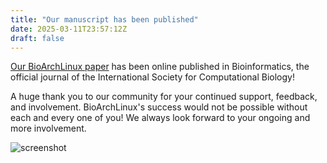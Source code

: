 ```yaml
---
title: "Our manuscript has been published"
date: 2025-03-11T23:57:12Z
draft: false
---
```


[Our BioArchLinux paper](https://doi.org/10.1093/bioinformatics/btaf106) has been online published in Bioinformatics, the official journal of the International Society for Computational Biology!

A huge thank you to our community for your continued support, feedback, and involvement. BioArchLinux's success would not be possible without each and every one of you! We always look forward to your ongoing and more involvement.

![screenshot](/images/bioarch_paper.png)

